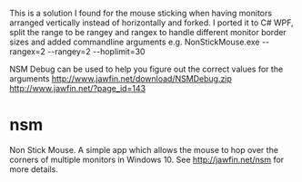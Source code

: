 This is a solution I found for the mouse sticking when having monitors arranged vertically instead of horizontally and forked. I ported it to C# WPF, split the range to be rangey and rangex to handle different monitor border sizes and added commandline arguments e.g. NonStickMouse.exe --rangex=2 --rangey=2 --hoplimit=30

NSM Debug can be used to help you figure out the correct values for the arguments
http://www.jawfin.net/download/NSMDebug.zip
http://www.jawfin.net/?page_id=143


# nsm
Non Stick Mouse. A simple app which allows the mouse to hop over the corners of multiple monitors in Windows 10.
See http://jawfin.net/nsm for more details.
